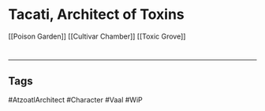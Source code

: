 # Tacati, Architect of Toxins
[[Poison Garden]]
[[Cultivar Chamber]]
[[Toxic Grove]]

#
---
## Tags
#AtzoatlArchitect
#Character
#Vaal
#WiP 